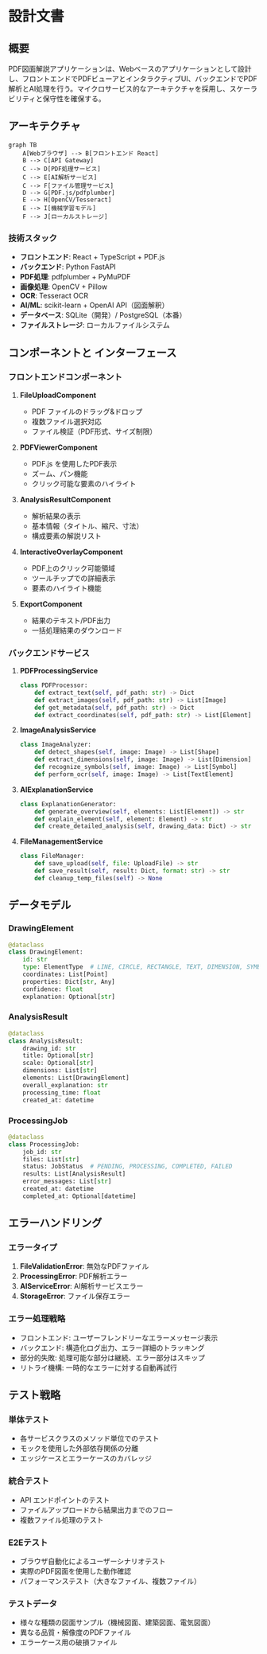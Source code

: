 # 設計文書

## 概要

PDF図面解説アプリケーションは、Webベースのアプリケーションとして設計し、フロントエンドでPDFビューアとインタラクティブUI、バックエンドでPDF解析とAI処理を行う。マイクロサービス的なアーキテクチャを採用し、スケーラビリティと保守性を確保する。

## アーキテクチャ

```mermaid
graph TB
    A[Webブラウザ] --> B[フロントエンド React]
    B --> C[API Gateway]
    C --> D[PDF処理サービス]
    C --> E[AI解析サービス]
    C --> F[ファイル管理サービス]
    D --> G[PDF.js/pdfplumber]
    E --> H[OpenCV/Tesseract]
    E --> I[機械学習モデル]
    F --> J[ローカルストレージ]
```

### 技術スタック

- **フロントエンド**: React + TypeScript + PDF.js
- **バックエンド**: Python FastAPI
- **PDF処理**: pdfplumber + PyMuPDF
- **画像処理**: OpenCV + Pillow
- **OCR**: Tesseract OCR
- **AI/ML**: scikit-learn + OpenAI API（図面解釈）
- **データベース**: SQLite（開発）/ PostgreSQL（本番）
- **ファイルストレージ**: ローカルファイルシステム

## コンポーネントと インターフェース

### フロントエンドコンポーネント

1. **FileUploadComponent**
   - PDF ファイルのドラッグ&ドロップ
   - 複数ファイル選択対応
   - ファイル検証（PDF形式、サイズ制限）

2. **PDFViewerComponent**
   - PDF.js を使用したPDF表示
   - ズーム、パン機能
   - クリック可能な要素のハイライト

3. **AnalysisResultComponent**
   - 解析結果の表示
   - 基本情報（タイトル、縮尺、寸法）
   - 構成要素の解説リスト

4. **InteractiveOverlayComponent**
   - PDF上のクリック可能領域
   - ツールチップでの詳細表示
   - 要素のハイライト機能

5. **ExportComponent**
   - 結果のテキスト/PDF出力
   - 一括処理結果のダウンロード

### バックエンドサービス

1. **PDFProcessingService**

   ```python
   class PDFProcessor:
       def extract_text(self, pdf_path: str) -> Dict
       def extract_images(self, pdf_path: str) -> List[Image]
       def get_metadata(self, pdf_path: str) -> Dict
       def extract_coordinates(self, pdf_path: str) -> List[Element]
   ```

2. **ImageAnalysisService**

   ```python
   class ImageAnalyzer:
       def detect_shapes(self, image: Image) -> List[Shape]
       def extract_dimensions(self, image: Image) -> List[Dimension]
       def recognize_symbols(self, image: Image) -> List[Symbol]
       def perform_ocr(self, image: Image) -> List[TextElement]
   ```

3. **AIExplanationService**

   ```python
   class ExplanationGenerator:
       def generate_overview(self, elements: List[Element]) -> str
       def explain_element(self, element: Element) -> str
       def create_detailed_analysis(self, drawing_data: Dict) -> str
   ```

4. **FileManagementService**
   ```python
   class FileManager:
       def save_upload(self, file: UploadFile) -> str
       def save_result(self, result: Dict, format: str) -> str
       def cleanup_temp_files(self) -> None
   ```

## データモデル

### DrawingElement

```python
@dataclass
class DrawingElement:
    id: str
    type: ElementType  # LINE, CIRCLE, RECTANGLE, TEXT, DIMENSION, SYMBOL
    coordinates: List[Point]
    properties: Dict[str, Any]
    confidence: float
    explanation: Optional[str]
```

### AnalysisResult

```python
@dataclass
class AnalysisResult:
    drawing_id: str
    title: Optional[str]
    scale: Optional[str]
    dimensions: List[str]
    elements: List[DrawingElement]
    overall_explanation: str
    processing_time: float
    created_at: datetime
```

### ProcessingJob

```python
@dataclass
class ProcessingJob:
    job_id: str
    files: List[str]
    status: JobStatus  # PENDING, PROCESSING, COMPLETED, FAILED
    results: List[AnalysisResult]
    error_messages: List[str]
    created_at: datetime
    completed_at: Optional[datetime]
```

## エラーハンドリング

### エラータイプ

1. **FileValidationError**: 無効なPDFファイル
2. **ProcessingError**: PDF解析エラー
3. **AIServiceError**: AI解析サービスエラー
4. **StorageError**: ファイル保存エラー

### エラー処理戦略

- フロントエンド: ユーザーフレンドリーなエラーメッセージ表示
- バックエンド: 構造化ログ出力、エラー詳細のトラッキング
- 部分的失敗: 処理可能な部分は継続、エラー部分はスキップ
- リトライ機構: 一時的なエラーに対する自動再試行

## テスト戦略

### 単体テスト

- 各サービスクラスのメソッド単位でのテスト
- モックを使用した外部依存関係の分離
- エッジケースとエラーケースのカバレッジ

### 統合テスト

- API エンドポイントのテスト
- ファイルアップロードから結果出力までのフロー
- 複数ファイル処理のテスト

### E2Eテスト

- ブラウザ自動化によるユーザーシナリオテスト
- 実際のPDF図面を使用した動作確認
- パフォーマンステスト（大きなファイル、複数ファイル）

### テストデータ

- 様々な種類の図面サンプル（機械図面、建築図面、電気図面）
- 異なる品質・解像度のPDFファイル
- エラーケース用の破損ファイル
